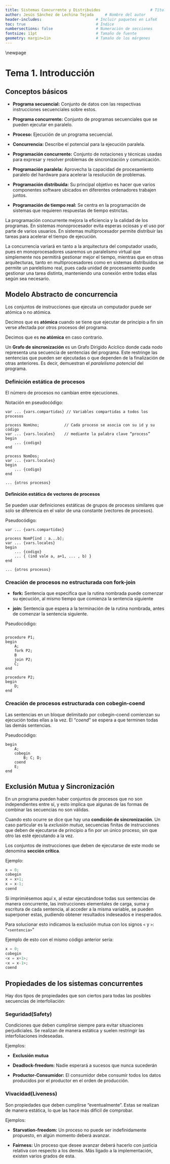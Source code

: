 ```yaml
---
title: Sistemas Concurrente y Distribuidos						# Título
author: Jesús Sánchez de Lechina Tejada		# Nombre del autor
header-includes:      	 	        	# Incluir paquetes en LaTeX
toc: true                   			# Índice
numbersections: false       			# Numeración de secciones
fontsize: 11pt              			# Tamaño de fuente
geometry: margin=1in        			# Tamaño de los márgenes
---
```


\newpage

# Tema 1. Introducción


## Conceptos básicos

* **Programa secuencial:** Conjunto de datos con las respectivas
instrucciones secuenciales sobre estos.

* **Programa concurrente:** Conjunto de programas secuenciales que se
pueden ejecutar en paralelo.

* **Proceso:** Ejecución de un programa secuencial.

* **Concurrencia:** Describe el potencial para la ejecución paralela.

* **Programación concurrente:** Conjunto de notaciones y técnicas
usadas para expresar y resolver problemas de sincronización y
comunicación.

* **Programación paralela:** Aprovecha la capacidad de procesamiento
paralelo del hardware para acelerar la resolución de problemas.

* **Programación distribuida:** Su principal objetivo es hacer que
varios componentes software ubicados en diferentes ordenadores
trabajen juntos.

* **Programación de tiempo real:** Se centra en la programación de
sistemas que requieren respuestas de tiempo estrictas.


La programación concurrente mejora la eficiencia y la calidad de los
programas. En sistemas monoprocesador evita esperas ociosas y el uso
por parte de varios usuarios. En sistemas multiprocesador permite
distribuir las tareas para acelerar el tiempo de ejecución.

La concurrencia variará en tanto a la arquitectura del computador
usado, pues en monoprocesadores usaremos un paralelismo virtual que
simplemente nos permitirá gestionar mejor el tiempo, mientras que en
otras arquitecturas, tanto en multiprocesadores como en sistemas
distribuidos se permite un parelelismo real, pues cada unidad de
procesamiento puede gestionar una tarea distinta, manteniendo una
conexión entre todas ellas según sea necesario.

## Modelo Abstracto de concurrencia

Los conjuntos de instrucciones que ejecuta un computador puede ser
atómica o no atómica.

Decimos que es **atómica** cuando se tiene que ejecutar de principio a
fin sin verse afectada por otros procesos del programa.

Decimos que es **no atómica** en caso contrario.


<!--20/09/2017-->
Un **Grafo de sincronización** es un Grafo Dirigido Acíclico donde
cada nodo representa una secuencia de sentencias del programa. Este
restringe las sentencias que pueden ser ejecutadas o que dependen de
la finalización de otras anteriores. Es decir, demuestran el
*paralelismo potencial* del programa.

### Definición estática de procesos
El número de procesos no cambian entre ejecuciones.

Notación en pseudocódigo:
```
var ... {vars.compartidas} // Variables compartidas a todos los procesos

process NomUno;           // Cada proceso se asocia con su id y su código
var ... {vars.locales}    // mediante la palabra clave “process”
begin
	... {codigo}
end

process NomDos;
var ... {vars.locales}
begin
	... {codigo}
end

... {otros procesos}

```


#### Definición estática de vectores de procesos

Se pueden usar definiciones estáticas de grupos de procesos similares
que solo se diferencia en el valor de una constante (vectores de
procesos).

Pseudocódigo:
```
var ... {vars.compartidas}

process NomP[ind : a...b];
var ... {vars.locales}
begin
	... {codigo}
	... { (ind vale a, a+1, ... , b) }
end

... {otros procesos}

```

### Creación de procesos no estructurada con fork-join

* **fork:** Sentencia que especifica que la rutina nombrada puede
  comenzar su ejecución, al mismo tiempo que comienza la sentencia
  siguiente
  
* **join:** Sentencia que espera a la terminación de la rutina
  nombrada, antes de comenzar la sentencia siguiente.
  
Pseudocódigo:
```

procedure P1;
begin
	A;
	fork P2;
	B
	join P2;
	C;
end

procedure P2;
begin
	D;
end

```

### Creación de procesos estructurada con cobegin-coend

Las sentencias en un bloque delimitado por cobegin-coend comienzan su
ejecución todas ellas a la vez. El “*coend*” se espera a que terminen
todas las demás sentencias.

Pseudocódigo:
```
begin
	A;
	cobegin
		B; C; D;
	coend
	E;
end
```

## Exclusión Mutua y Sincronización

En un programa pueden haber conjuntos de procesos que no son
independientes entre sí, y esto implica que algunas de las formas de
combinar las secuencias no son válidas.

Cuando esto ocurre se dice que hay una **condición de
sincronización**. Un caso particular es la *exclusión mutua*,
secuencias finitas de instrucciones que deben de ejecutarse de
principio a fin por un único proceso, sin que otro las esté ejecutando
a la vez.


Los conjuntos de instrucciones que deben de ejecutarse de este modo se
denomina **sección crítica**.

Ejemplo:

```c++
x = 0;
cobegin
x = x+1;
x = x-1;
coend
```

Si imprimiésemos aquí x, al estar ejecutándose todas sus sentencias
de manera concurrente, las instrucciones elementales de carga, suma y
escritura de cada sentencia, al acceder a la misma variable, se pueden
superponer estas, pudiendo obtener resultados indeseados e
inesperados.

Para solucionar esto indicamos la exclusión mutua con los signos `<` y
`>`: “`<sentencia>`”

Ejemplo de esto con el mismo código anterior sería:

```c++
x = 0;
cobegin
<x = x+1>;
<x = x-1>;
coend
```

## Propiedades de los sistemas concurrentes

Hay dos tipos de propiedades que son ciertos para todas las posibles
secuencias de interfoliación:

### Seguridad(Safety)

Condiciones que deben cumplirse siempre para evitar situaciones
perjudiciales. Se realizan de manera estática y suelen restringir las
interfoliaciones indeseadas.

Ejemplos:

* **Exclusión mutua**

* **Deadlock-freedom:** Nadie esperará a sucesos que nunca sucederán

* **Productor-Consumidor:** El consumidor debe consumir todos los datos
  producidos por el productor en el orden de producción.
  
### Vivacidad(Liveness)

Son propiedades que deben cumplirse “eventualmente”. Estas se realizan
de manera estática, lo que las hace más difícil de comprobar.

Ejemplos:

* **Starvation-freedom:** Un proceso no puede ser indefinidamente
  propuesto, en algún momento deberá avanzar.
  
* **Fairness:** Un proceso que desee avanzar deberá hacerlo con
  justicia relativa con respecto a los demás. Más ligado a la
  implementación, existen varios grados de esta.
  
  

